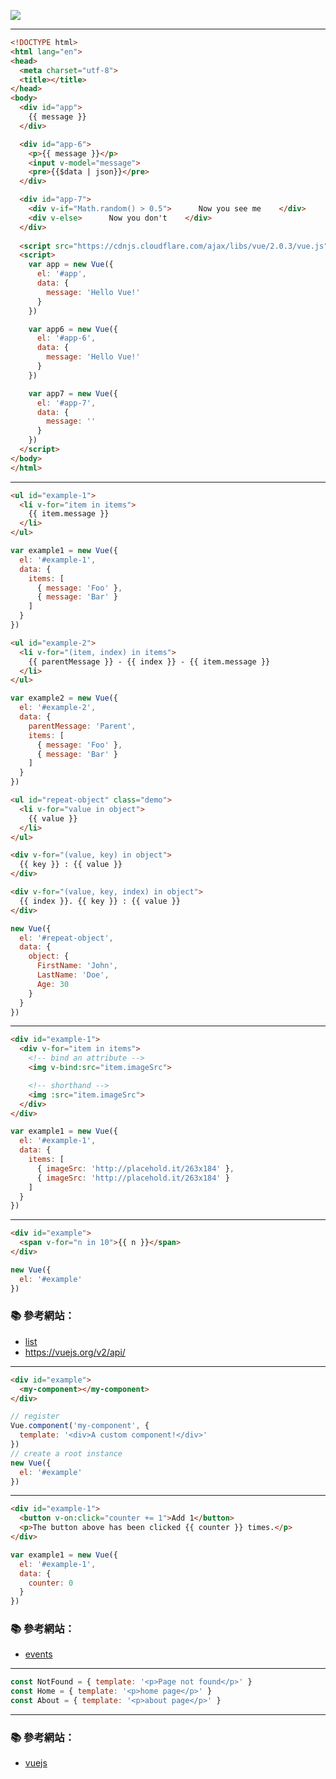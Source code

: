 ![](https://vuejs.org/images/logo.png)

---

```html
<!DOCTYPE html>
<html lang="en">
<head>
  <meta charset="utf-8">
  <title></title>
</head>
<body>
  <div id="app">
    {{ message }}
  </div>

  <div id="app-6">
    <p>{{ message }}</p>
    <input v-model="message">
    <pre>{{$data | json}}</pre>
  </div>

  <div id="app-7">
    <div v-if="Math.random() > 0.5">      Now you see me    </div>
    <div v-else>      Now you don't    </div>
  </div>
   
  <script src="https://cdnjs.cloudflare.com/ajax/libs/vue/2.0.3/vue.js"></script> 
  <script>
    var app = new Vue({
      el: '#app',
      data: {
        message: 'Hello Vue!'
      }
    })

    var app6 = new Vue({
      el: '#app-6',
      data: {
        message: 'Hello Vue!'
      }
    })

    var app7 = new Vue({
      el: '#app-7',
      data: {
        message: ''
      }
    })
  </script>
</body>
</html>
```
---

```html
<ul id="example-1">
  <li v-for="item in items">
    {{ item.message }}
  </li>
</ul>
```

```js
var example1 = new Vue({
  el: '#example-1',
  data: {
    items: [
      { message: 'Foo' },
      { message: 'Bar' }
    ]
  }
})
```

```html
<ul id="example-2">
  <li v-for="(item, index) in items">
    {{ parentMessage }} - {{ index }} - {{ item.message }}
  </li>
</ul>
```


```js
var example2 = new Vue({
  el: '#example-2',
  data: {
    parentMessage: 'Parent',
    items: [
      { message: 'Foo' },
      { message: 'Bar' }
    ]
  }
})
```

```html
<ul id="repeat-object" class="demo">
  <li v-for="value in object">
    {{ value }}
  </li>
</ul>
```
```html
<div v-for="(value, key) in object">
  {{ key }} : {{ value }}
</div>
```
```html
<div v-for="(value, key, index) in object">
  {{ index }}. {{ key }} : {{ value }}
</div>
```


```js
new Vue({
  el: '#repeat-object',
  data: {
    object: {
      FirstName: 'John',
      LastName: 'Doe',
      Age: 30
    }
  }
})
```

---

```html
<div id="example-1">
  <div v-for="item in items">
    <!-- bind an attribute -->
    <img v-bind:src="item.imageSrc">

    <!-- shorthand -->
    <img :src="item.imageSrc">
  </div>
</div>
```

```js
var example1 = new Vue({
  el: '#example-1',
  data: {
    items: [
      { imageSrc: 'http://placehold.it/263x184' },
      { imageSrc: 'http://placehold.it/263x184' }
    ]
  }
})
```
---

```html
<div id="example">
  <span v-for="n in 10">{{ n }}</span>
</div>
```
```js
new Vue({
  el: '#example'
})
```
### :books: 參考網站：
- [list](https://vuejs.org/v2/guide/list.html)
- https://vuejs.org/v2/api/

---
```html
<div id="example">
  <my-component></my-component>
</div>
```


```js
// register
Vue.component('my-component', {
  template: '<div>A custom component!</div>'
})
// create a root instance
new Vue({
  el: '#example'
})
```

---

```html
<div id="example-1">
  <button v-on:click="counter += 1">Add 1</button>
  <p>The button above has been clicked {{ counter }} times.</p>
</div>
```

```js
var example1 = new Vue({
  el: '#example-1',
  data: {
    counter: 0
  }
})
```

### :books: 參考網站：
- [events](https://vuejs.org/v2/guide/events.html)

---

```js
const NotFound = { template: '<p>Page not found</p>' }
const Home = { template: '<p>home page</p>' }
const About = { template: '<p>about page</p>' }
```

---

### :books: 參考網站：
- [vuejs](https://vuejs.org/)

